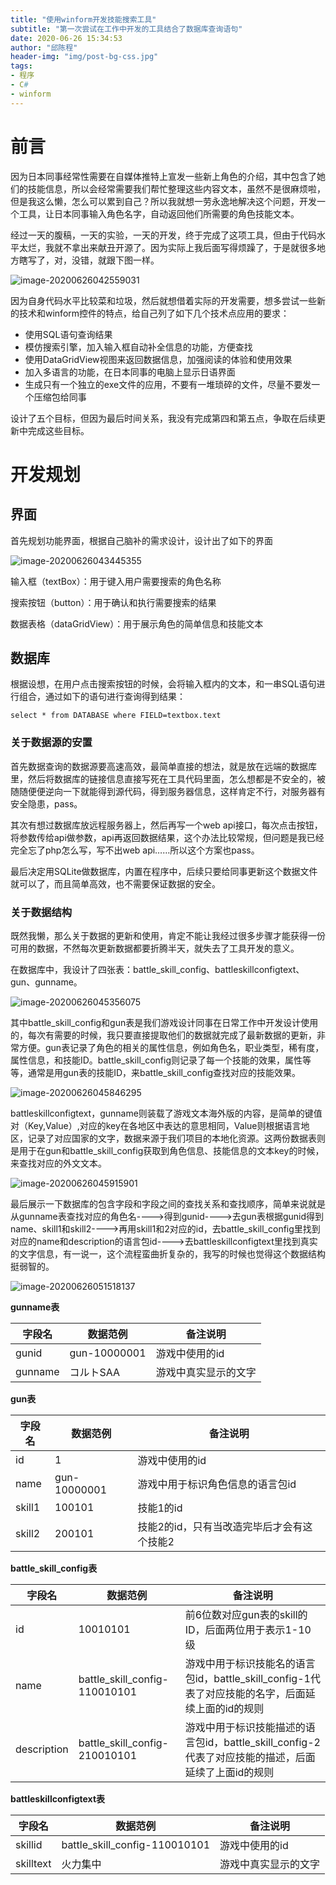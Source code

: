 ```yaml
---
title: "使用winform开发技能搜索工具"
subtitle: "第一次尝试在工作中开发的工具结合了数据库查询语句"
date: 2020-06-26 15:34:53
author: "邱陈程"
header-img: "img/post-bg-css.jpg"
tags:
- 程序
- C#
- winform
---
```



# 前言

因为日本同事经常性需要在自媒体推特上宣发一些新上角色的介绍，其中包含了她们的技能信息，所以会经常需要我们帮忙整理这些内容文本，虽然不是很麻烦啦，但是我这么懒，怎么可以累到自己？所以我就想一劳永逸地解决这个问题，开发一个工具，让日本同事输入角色名字，自动返回他们所需要的角色技能文本。

经过一天的腹稿，一天的实验，一天的开发，终于完成了这项工具，但由于代码水平太烂，我就不拿出来献丑开源了。因为实际上我后面写得烦躁了，于是就很多地方瞎写了，对，没错，就跟下图一样。

![image-20200626042559031](/img/inpost/202006/image-20200626042559031.png)

因为自身代码水平比较菜和垃圾，然后就想借着实际的开发需要，想多尝试一些新的技术和winform控件的特点，给自己列了如下几个技术点应用的要求：

- 使用SQL语句查询结果
- 模仿搜索引擎，加入输入框自动补全信息的功能，方便查找
- 使用DataGridView视图来返回数据信息，加强阅读的体验和使用效果
- 加入多语言的功能，在日本同事的电脑上显示日语界面
- 生成只有一个独立的exe文件的应用，不要有一堆琐碎的文件，尽量不要发一个压缩包给同事

设计了五个目标，但因为最后时间关系，我没有完成第四和第五点，争取在后续更新中完成这些目标。

# 开发规划

## 界面

首先规划功能界面，根据自己脑补的需求设计，设计出了如下的界面

![image-20200626043445355](/img/inpost/202006/image-20200626043445355.png)

输入框（textBox）：用于键入用户需要搜索的角色名称

搜索按钮（button）：用于确认和执行需要搜索的结果

数据表格（dataGridView）：用于展示角色的简单信息和技能文本

## 数据库

根据设想，在用户点击搜索按钮的时候，会将输入框内的文本，和一串SQL语句进行组合，通过如下的语句进行查询得到结果：

```sqlite
select * from DATABASE where FIELD=textbox.text
```

### 关于数据源的安置

首先数据查询的数据源要高速高效，最简单直接的想法，就是放在远端的数据库里，然后将数据库的链接信息直接写死在工具代码里面，怎么想都是不安全的，被随随便便逆向一下就能得到源代码，得到服务器信息，这样肯定不行，对服务器有安全隐患，pass。

其次有想过数据库放远程服务器上，然后再写一个web api接口，每次点击按钮，将参数传给api做参数，api再返回数据结果，这个办法比较常规，但问题是我已经完全忘了php怎么写，写不出web api……所以这个方案也pass。

最后决定用SQLite做数据库，内置在程序中，后续只要给同事更新这个数据文件就可以了，而且简单高效，也不需要保证数据的安全。

### 关于数据结构

既然我懒，那么关于数据的更新和使用，肯定不能让我经过很多步骤才能获得一份可用的数据，不然每次更新数据都要折腾半天，就失去了工具开发的意义。

在数据库中，我设计了四张表：battle_skill_config、battleskillconfigtext、gun、gunname。

![image-20200626045356075](/img/inpost/202006/image-20200626045356075.png)

其中battle_skill_config和gun表是我们游戏设计同事在日常工作中开发设计使用的，每次有需要的时候，我只要直接提取他们的数据就完成了最新数据的更新，非常方便。gun表记录了角色的相关的属性信息，例如角色名，职业类型，稀有度，属性信息，和技能ID。battle_skill_config则记录了每一个技能的效果，属性等等，通常是用gun表的技能ID，来battle_skill_config查找对应的技能效果。

![image-20200626045846295](/img/inpost/202006/image-20200626045846295.png)

battleskillconfigtext，gunname则装载了游戏文本海外版的内容，是简单的键值对（Key,Value）,对应的key在各地区中表达的意思相同，Value则根据语言地区，记录了对应国家的文字，数据来源于我们项目的本地化资源。这两份数据表则是用于在gun和battle_skill_config获取到角色信息、技能信息的文本key的时候，来查找对应的外文文本。

![image-20200626045915901](/img/inpost/202006/image-20200626045915901.png)

最后展示一下数据库的包含字段和字段之间的查找关系和查找顺序，简单来说就是从gunname表查找对应的角色名---->得到gunid---->去gun表根据gunid得到name、skill1和skill2---->再用skill1和2对应的id，去battle_skill_config里找到对应的name和description的语言包id---->去battleskillconfigtext里找到真实的文字信息，有一说一，这个流程蛮曲折复杂的，我写的时候也觉得这个数据结构挺弱智的。

![image-20200626051518137](/img/inpost/202006/image-20200626051518137.png)

**gunname表**

| 字段名  | 数据范例     | 备注说明             |
| ------- | ------------ | -------------------- |
| gunid   | gun-10000001 | 游戏中使用的id       |
| gunname | コルトSAA    | 游戏中真实显示的文字 |

**gun表**

| 字段名 | 数据范例     | 备注说明                                   |
| ------ | ------------ | ------------------------------------------ |
| id     | 1            | 游戏中使用的id                             |
| name   | gun-10000001 | 游戏中用于标识角色信息的语言包id           |
| skill1 | 100101       | 技能1的id                                  |
| skill2 | 200101       | 技能2的id，只有当改造完毕后才会有这个技能2 |

**battle_skill_config表**

| 字段名      | 数据范例                      | 备注说明                                                     |
| ----------- | ----------------------------- | ------------------------------------------------------------ |
| id          | 10010101                      | 前6位数对应gun表的skill的ID，后面两位用于表示1-10级          |
| name        | battle_skill_config-110010101 | 游戏中用于标识技能名的语言包id，battle_skill_config-1代表了对应技能的名字，后面延续上面的id的规则 |
| description | battle_skill_config-210010101 | 游戏中用于标识技能描述的语言包id，battle_skill_config-2代表了对应技能的描述，后面延续了上面id的规则 |

**battleskillconfigtext表**

| 字段名    | 数据范例                      | 备注说明             |
| --------- | ----------------------------- | -------------------- |
| skillid   | battle_skill_config-110010101 | 游戏中使用的id       |
| skilltext | 火力集中                      | 游戏中真实显示的文字 |

